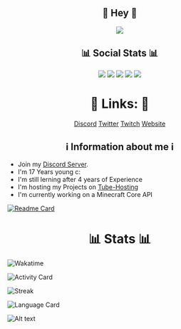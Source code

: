<h2 align=center>👋 Hey 👋</h2>
<p align=center>
    <img src="https://i.pinimg.com/originals/fb/98/6f/fb986f7e927c758ad3eb83957b916bcb.png"</img>
</p>
<h2 align=center>📊 Social Stats 📊</h2>

<p align=center>
    <img src="https://img.shields.io/github/followers/SpotifyNutzeer?style=plastic"</img>
    <img src="https://img.shields.io/github/stars/SpotifyNutzeer?style=plastic"</img>
    <img src="https://img.shields.io/github/watchers/SpotifyNutzeer/MinecraftCore?style=plastic"</img>
    <img src="https://img.shields.io/twitter/follow/SpotifyNutzer?style=plastic"</img>
    <img src="https://img.shields.io/discord/793782613738913805?style=plastic"</img>

</p>
<h1 align=center>🔗 Links: 🔗</h1>
<p align=center>
    <a href="https://discord.pvptraining.eu">Discord</a>
    <a href="https://twitter.com/spotifynutzer?lang=de">Twitter</a>
    <a href="https://twitch.tv/daaneben">Twitch</a>
    <a href="https://spotifynutzer.xyz">Website</a>
</p>

<h2 align=center> ℹ️ Information about me ℹ️</h2>

- Join my [Discord Server](https://discord.pvptraining.xyz).
- I'm 17 Years young c:
- I'm still lerning after 4 years of Experience
- I'm hosting my Projects on [Tube-Hosting](https://tube-hosting.de)
- I'm currently working on a Minecraft Core API 

[![Readme Card](https://github-readme-stats.vercel.app/api/pin/?username=SpotifyNutzeer&repo=MinecraftCore&theme=ayu-mirage)](https://github.com/SpotifyNutzeer/MinecraftCore) 

<h1 align=center>📊 Stats 📊</h1>

![Wakatime](https://wakatime.com/share/@f331fd0d-4435-43c7-b83f-622722c10a4c/0d26b601-a906-4bee-8b48-70348829b04d.png)

![Activity Card](https://github-readme-stats.vercel.app/api?username=SpotifyNutzeer&show_icons=True&theme=ayu-mirage)

![Streak](https://github-readme-streak-stats.herokuapp.com/?user=SpotifyNutzeer&theme=ayu-mirage)

![Language Card](https://github-readme-stats.vercel.app/api/top-langs/?username=SpotifyNutzeer&langs_count=8&theme=ayu-mirage)

![Alt text](https://spotify-recently-played-readme.vercel.app/api?user=jc3ievj9bt966e41ggwv2m4nk)
